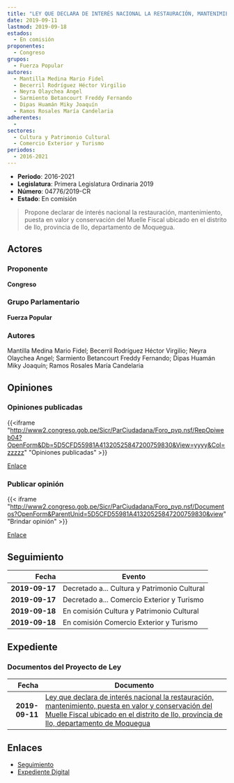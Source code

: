 ```yaml
---
title: "LEY QUE DECLARA DE INTERÉS NACIONAL LA RESTAURACIÓN, MANTENIMIENTO, PUESTA EN VALOR Y CONSERVACIÓN DEL MUELLE FISCAL UBICADO EN EL DISTRITO DE ILO, PROVINCIA DE ILO, DEPARTAMENTO DE MOQUEGUA"
date: 2019-09-11
lastmod: 2019-09-18
estados: 
  - En comisión
proponentes: 
  - Congreso
grupos: 
  - Fuerza Popular
autores: 
  - Mantilla Medina Mario Fidel
  - Becerril Rodríguez Héctor Virgilio
  - Neyra Olaychea Angel
  - Sarmiento Betancourt Freddy Fernando
  - Dipas Huamán Miky Joaquín
  - Ramos Rosales María Candelaria
adherentes: 
  - 
sectores: 
  - Cultura y Patrimonio Cultural
  - Comercio Exterior y Turismo
periodos: 
  - 2016-2021
---
```


- **Periodo**: 2016-2021
- **Legislatura**: Primera Legislatura Ordinaria 2019
- **Número**: 04776/2019-CR
- **Estado**: En comisión

> Propone declarar de interés nacional la restauración, mantenimiento, puesta en valor y conservación del Muelle Fiscal ubicado en el distrito de Ilo, provincia de Ilo, departamento de Moquegua.


## Actores

### Proponente

**Congreso**

### Grupo Parlamentario

**Fuerza Popular**

### Autores

Mantilla Medina Mario Fidel; Becerril Rodríguez Héctor Virgilio; Neyra Olaychea Angel; Sarmiento Betancourt Freddy Fernando; Dipas Huamán Miky Joaquín; Ramos Rosales María Candelaria


## Opiniones

### Opiniones publicadas

{{<iframe "http://www2.congreso.gob.pe/Sicr/ParCiudadana/Foro_pvp.nsf/RepOpiweb04?OpenForm&Db=5D5CFD55981A41320525847200759830&View=yyyy&Col=zzzzz" "Opiniones publicadas" >}}

[Enlace](http://www2.congreso.gob.pe/Sicr/ParCiudadana/Foro_pvp.nsf/RepOpiweb04?OpenForm&Db=5D5CFD55981A41320525847200759830&View=yyyy&Col=zzzzz)
### Publicar opinión

{{< iframe "http://www2.congreso.gob.pe/Sicr/ParCiudadana/Foro_pvp.nsf/Documentos?OpenForm&ParentUnid=5D5CFD55981A41320525847200759830&view" "Brindar opinión" >}}

[Enlace](http://www2.congreso.gob.pe/Sicr/ParCiudadana/Foro_pvp.nsf/Documentos?OpenForm&ParentUnid=5D5CFD55981A41320525847200759830&view)

## Seguimiento

| Fecha | Evento |
|------:|--------|
| **2019-09-17** | Decretado a... Cultura y Patrimonio Cultural|
| **2019-09-17** | Decretado a... Comercio Exterior y Turismo|
| **2019-09-18** | En comisión Cultura y Patrimonio Cultural|
| **2019-09-18** | En comisión Comercio Exterior y Turismo|


## Expediente


### Documentos del Proyecto de Ley

| Fecha | Documento |
|------:|--------|
| **2019-09-11** | [Ley que declara de interés nacional la restauración, mantenimiento, puesta en valor y conservación del Muelle Fiscal ubicado en el distrito de Ilo, provincia de Ilo, departamento de Moquegua](http://www.leyes.congreso.gob.pe/Documentos/2016_2021/Proyectos_de_Ley_y_de_Resoluciones_Legislativas/PL0477620190911.pdf) |

## Enlaces 

- [Seguimiento](http://www2.congreso.gob.pe/Sicr/TraDocEstProc/CLProLey2016.nsf/f7fff46988ca05b1052578e100829cc7/0202bd1bf2e220bf0525847200807cdd?OpenDocument)
- [Expediente Digital](http://www2.congreso.gob.pe/Sicr/TraDocEstProc/CLProLey2016.nsf/f7fff46988ca05b1052578e100829cc7/0202bd1bf2e220bf0525847200807cdd?OpenDocument&Click=05257FB7005EB655.eb71d0cf91d8294e05256cdf006b5706/$Body/0.1C6C)
